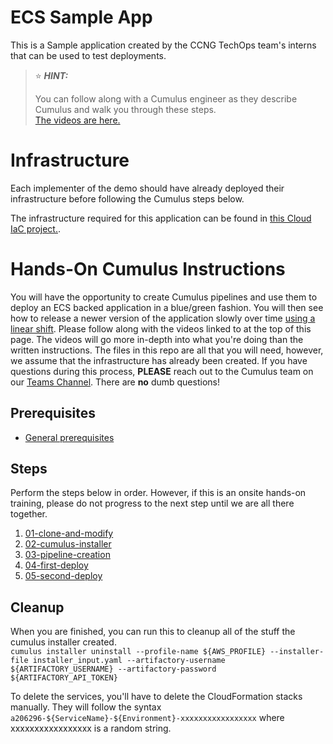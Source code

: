 # ECS Sample App
This is a Sample application created by the CCNG TechOps team's interns that can be used to test deployments.  
> :star: ***HINT:***
>
> You can follow along with a Cumulus engineer as they describe Cumulus and walk you through these steps.  
> [The videos are here.](https://thehub.thomsonreuters.com/docs/DOC-2945792)


# Infrastructure
Each implementer of the demo should have already deployed their infrastructure before following the Cumulus steps below.

The infrastructure required for this application can be found in [this Cloud IaC project.](https://github.com/tr/cumulus_iac-sample-application-nodejs-ecs).

# Hands-On Cumulus Instructions
You will have the opportunity to create Cumulus pipelines and use them to deploy an ECS backed application in a blue/green fashion.
You will then see how to release a newer version of the application slowly over time [using a linear shift](https://github.com/tr/cumulus_cicd-blue-green-deployer/blob/stable/docs/routers/ALB.md).
Please follow along with the videos linked to at the top of this page.
The videos will go more in-depth into what you're doing than the written instructions.
The files in this repo are all that you will need, however, we assume that the infrastructure has already been created.
If you have questions during this process, **PLEASE** reach out to the Cumulus team on our [Teams Channel](https://teams.microsoft.com/l/channel/19%3ac72f735f407a48f1902ad18ad14f1265%40thread.skype/General?groupId=09374222-95d8-4cb6-bd1d-1bb9f8dfc625&tenantId=62ccb864-6a1a-4b5d-8e1c-397dec1a8258).
There are **no** dumb questions!

## Prerequisites
* [General prerequisites](https://thehub.thomsonreuters.com/docs/DOC-2914661)

## Steps
Perform the steps below in order.  However, if this is an onsite hands-on training, please do not progress to the next step until we are all there together.

1. [01-clone-and-modify](dojo/01-clone-and-modify.md)
1. [02-cumulus-installer](dojo/02-cumulus-installer.md)
1. [03-pipeline-creation](dojo/03-pipeline-creation.md)
1. [04-first-deploy](dojo/04-first-deploy.md)
1. [05-second-deploy](dojo/05-second-deploy.md)

## Cleanup
When you are finished, you can run this to cleanup all of the stuff the cumulus installer created.  
`cumulus installer uninstall --profile-name ${AWS_PROFILE} --installer-file installer_input.yaml --artifactory-username ${ARTIFACTORY_USERNAME} --artifactory-password ${ARTIFACTORY_API_TOKEN}`

To delete the services, you'll have to delete the CloudFormation stacks manually.  They will follow the syntax `a206296-${ServiceName}-${Environment}-xxxxxxxxxxxxxxxxx` where xxxxxxxxxxxxxxxxx is a random string.
